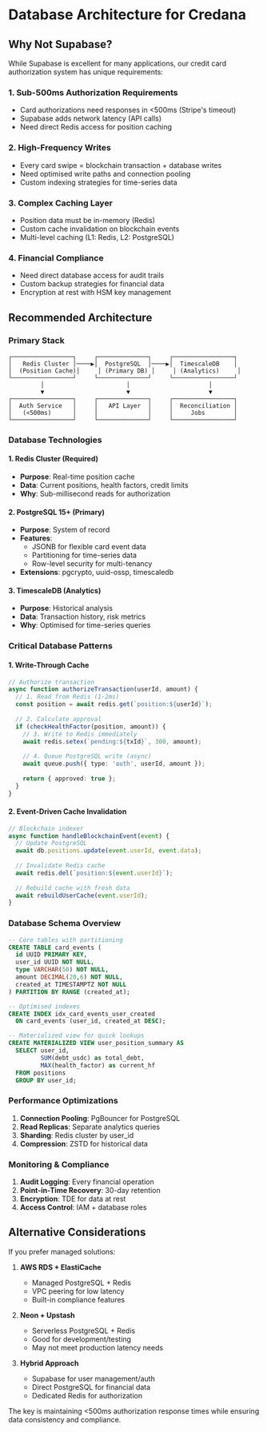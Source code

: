# Database Architecture for Credana

## Why Not Supabase?

While Supabase is excellent for many applications, our credit card authorization system has unique requirements:

### 1. **Sub-500ms Authorization Requirements**
- Card authorizations need responses in <500ms (Stripe's timeout)
- Supabase adds network latency (API calls)
- Need direct Redis access for position caching

### 2. **High-Frequency Writes**
- Every card swipe = blockchain transaction + database writes
- Need optimised write paths and connection pooling
- Custom indexing strategies for time-series data

### 3. **Complex Caching Layer**
- Position data must be in-memory (Redis)
- Custom cache invalidation on blockchain events
- Multi-level caching (L1: Redis, L2: PostgreSQL)

### 4. **Financial Compliance**
- Need direct database access for audit trails
- Custom backup strategies for financial data
- Encryption at rest with HSM key management

## Recommended Architecture

### Primary Stack
```
┌─────────────────┐     ┌──────────────┐     ┌─────────────────┐
│   Redis Cluster │────▶│  PostgreSQL  │────▶│  TimescaleDB    │
│  (Position Cache)│     │ (Primary DB) │     │ (Analytics)     │
└─────────────────┘     └──────────────┘     └─────────────────┘
         │                       │                      │
         ▼                       ▼                      ▼
┌─────────────────┐     ┌──────────────┐     ┌─────────────────┐
│  Auth Service   │     │   API Layer  │     │  Reconciliation │
│   (<500ms)      │     │              │     │     Jobs        │
└─────────────────┘     └──────────────┘     └─────────────────┘
```

### Database Technologies

#### 1. Redis Cluster (Required)
- **Purpose**: Real-time position cache
- **Data**: Current positions, health factors, credit limits
- **Why**: Sub-millisecond reads for authorization

#### 2. PostgreSQL 15+ (Primary)
- **Purpose**: System of record
- **Features**: 
  - JSONB for flexible card event data
  - Partitioning for time-series data
  - Row-level security for multi-tenancy
- **Extensions**: pgcrypto, uuid-ossp, timescaledb

#### 3. TimescaleDB (Analytics)
- **Purpose**: Historical analysis
- **Data**: Transaction history, risk metrics
- **Why**: Optimised for time-series queries

### Critical Database Patterns

#### 1. Write-Through Cache
```typescript
// Authorize transaction
async function authorizeTransaction(userId, amount) {
  // 1. Read from Redis (1-2ms)
  const position = await redis.get(`position:${userId}`);
  
  // 2. Calculate approval
  if (checkHealthFactor(position, amount)) {
    // 3. Write to Redis immediately
    await redis.setex(`pending:${txId}`, 300, amount);
    
    // 4. Queue PostgreSQL write (async)
    await queue.push({ type: 'auth', userId, amount });
    
    return { approved: true };
  }
}
```

#### 2. Event-Driven Cache Invalidation
```typescript
// Blockchain indexer
async function handleBlockchainEvent(event) {
  // Update PostgreSQL
  await db.positions.update(event.userId, event.data);
  
  // Invalidate Redis cache
  await redis.del(`position:${event.userId}`);
  
  // Rebuild cache with fresh data
  await rebuildUserCache(event.userId);
}
```

### Database Schema Overview

```sql
-- Core tables with partitioning
CREATE TABLE card_events (
  id UUID PRIMARY KEY,
  user_id UUID NOT NULL,
  type VARCHAR(50) NOT NULL,
  amount DECIMAL(20,6) NOT NULL,
  created_at TIMESTAMPTZ NOT NULL
) PARTITION BY RANGE (created_at);

-- Optimised indexes
CREATE INDEX idx_card_events_user_created 
  ON card_events (user_id, created_at DESC);

-- Materialized view for quick lookups
CREATE MATERIALIZED VIEW user_position_summary AS
  SELECT user_id, 
         SUM(debt_usdc) as total_debt,
         MAX(health_factor) as current_hf
  FROM positions
  GROUP BY user_id;
```

### Performance Optimizations

1. **Connection Pooling**: PgBouncer for PostgreSQL
2. **Read Replicas**: Separate analytics queries
3. **Sharding**: Redis cluster by user_id
4. **Compression**: ZSTD for historical data

### Monitoring & Compliance

1. **Audit Logging**: Every financial operation
2. **Point-in-Time Recovery**: 30-day retention
3. **Encryption**: TDE for data at rest
4. **Access Control**: IAM + database roles

## Alternative Considerations

If you prefer managed solutions:

1. **AWS RDS + ElastiCache**
   - Managed PostgreSQL + Redis
   - VPC peering for low latency
   - Built-in compliance features

2. **Neon + Upstash**
   - Serverless PostgreSQL + Redis
   - Good for development/testing
   - May not meet production latency needs

3. **Hybrid Approach**
   - Supabase for user management/auth
   - Direct PostgreSQL for financial data
   - Dedicated Redis for authorization

The key is maintaining <500ms authorization response times while ensuring data consistency and compliance. 